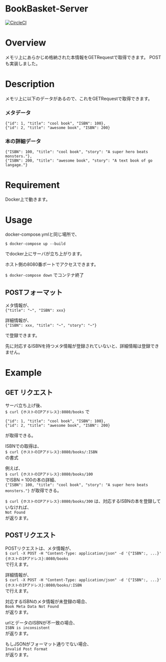 BookBasket-Server
===

[![CircleCI](https://circleci.com/gh/think-book/BookBasket-Server.svg?style=svg)](https://circleci.com/gh/think-book/BookBasket-Server)

# Overview

メモリ上にあらかじめ格納された本情報をGETRequestで取得できます。
POSTも実装しました。


# Description

メモリ上に以下のデータがあるので、これをGETRequestで取得できます。

### メタデータ
```
{"id": 1, "title": "cool book", "ISBN": 100},
{"id": 2, "title": "awesome book", "ISBN": 200}
```

### 本の詳細データ
```
{"ISBN": 100, "title": "cool book", "story": "A super hero beats monsters."},
{"ISBN": 200, "title": "awesome book", "story": "A text book of go langage."}
```

# Requirement

Docker上で動きます。

# Usage

docker-compose.ymlと同じ場所で、
```
$ docker-compose up --build
```
でdocker上にサーバが立ち上がります。

ホスト側の8080番ポートでアクセスできます。

`$ docker-compose down`
でコンテナ終了


## POSTフォーマット
メタ情報が、   
`{"title": "~", "ISBN": xxx}`  

詳細情報が、  
`{"ISBN": xxx, "title": "~", "story": "~"}`  

で登録できます。  

先に対応するISBNを持つメタ情報が登録されていないと、詳細情報は登録できません。  

# Example

## GET リクエスト
サーバ立ち上げ後、  
`$ curl {ホストのIPアドレス}:8080/books`
で  
```
{"id": 1, "title": "cool book", "ISBN": 100},
{"id": 2, "title": "awesome book", "ISBN": 200}
```
が取得できる。  

ISBNでの取得は、  
`$ curl {ホストのIPアドレス}:8080/books/:ISBN`  
の書式  

例えば、  
`$ curl {ホストのIPアドレス}:8080/books/100`  
でISBN = 100の本の詳細、  
`{"ISBN": 100, "title": "cool book", "story": "A super hero beats monsters."}`
が取得できる。

`$ curl {ホストのIPアドレス}:8080/books/300`
は、対応するISBNの本を登録していなければ、    
`Not Found`  
が返ります。  

## POSTリクエスト  

POSTリクエストは、メタ情報が、  
`$ curl -X POST -H "Content-Type: application/json" -d '{"ISBN":, ...}' {ホストのIPアドレス}:8080/books`  
で行えます。  

詳細情報が、  
`$ curl -X POST -H "Content-Type: application/json" -d '{"ISBN":, ...}' {ホストのIPアドレス}:8080/books/:ISBN`  
で行えます。  

対応するISBNのメタ情報が未登録の場合、  
`Book Meta Data Not Found`  
が返ります。 

urlとデータのISBNが不一致の場合、  
`ISBN is inconsistent`  
が返ります。  

もしJSONがフォーマット通りでない場合、  
`Invalid Post Format`  
が返ります。
